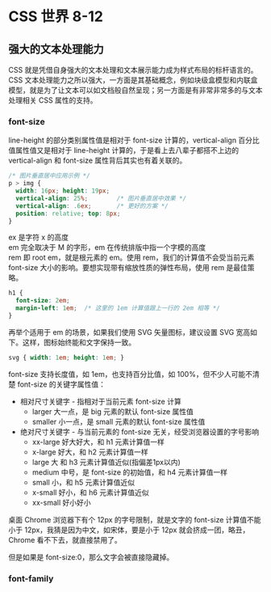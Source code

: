 # CSS 世界 8-12

## 强大的文本处理能力

CSS 就是凭借自身强大的文本处理和文本展示能力成为样式布局的标杆语言的。CSS 文本处理能力之所以强大，一方面是其基础概念，例如块级盒模型和内联盒模型，就是为了让文本可以如文档般自然呈现；另一方面是有非常非常多的与文本处理相关 CSS 属性的支持。

### font-size

line-height 的部分类别属性值是相对于 font-size 计算的，vertical-align 百分比值属性值又是相对于 line-height 计算的，于是看上去八辈子都搭不上边的 vertical-align 和 font-size 属性背后其实也有着关联的。

```css
/* 图片垂直居中应用示例 */
p > img {
  width: 16px; height: 19px;
  vertical-align: 25%;        /* 图片垂直居中效果 */
  vertical-align: .6ex;       /* 更好的方案 */
  position: relative; top: 8px;
}
```

ex 是字符 x 的高度  
em 完全取决于 M 的字形，em 在传统排版中指一个字模的高度  
rem 即 root em，就是根元素的 em。使用 rem，我们的计算值不会受当前元素 font-size 大小的影响。要想实现带有缩放性质的弹性布局，使用 rem 是最佳策略。

```css
h1 {
  font-size: 2em;
  margin-left: 1em;  /* 这里的 1em 计算值跟上一行的 2em 相等 */
}
```

再举个适用于 em 的场景，如果我们使用 SVG 矢量图标，建议设置 SVG 宽高如下。这样，图标始终能和文字保持一致。

```css
svg { width: 1em; height: 1em; }
```

font-size 支持长度值，如 1em，也支持百分比值，如 100%，但不少人可能不清楚 font-size 的关键字属性值：
  * 相对尺寸关键字 - 指相对于当前元素 font-size 计算
    - larger 大一点，是 big 元素的默认 font-size 属性值
    - smaller 小一点，是 small 元素的默认 font-size 属性值
  * 绝对尺寸关键字 - 与当前元素的 font-size 无关，经受浏览器设置的字号影响
    - xx-large 好大好大，和 h1 元素计算值一样
    - x-large 好大，和 h2 元素计算值一样
    - large 大 和 h3 元素计算值近似(指偏差1px以内)
    - medium 中号，是 font-size 的初始值，和 h4 元素计算值一样
    - small 小，和 h5 元素计算值近似
    - x-small 好小，和 h6 元素计算值近似
    - xx-small 好小好小

桌面 Chrome 浏览器下有个 12px 的字号限制，就是文字的 font-size 计算值不能小于 12px，我猜是因为中文，如宋体，要是小于 12px 就会挤成一团，略丑，Chrome 看不下去，就直接禁用了。

但是如果是 font-size:0，那么文字会被直接隐藏掉。

### font-family





